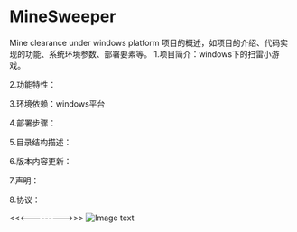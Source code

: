 # MineSweeper
Mine clearance under windows platform
项目的概述，如项目的介绍、代码实现的功能、系统环境参数、部署要素等。
1.项目简介：windows下的扫雷小游戏。

2.功能特性：

3.环境依赖：windows平台

4.部署步骤：

5.目录结构描述：

6.版本内容更新：

7.声明：

8.协议：

<<<--------->>>
![Image text](https://raw.github.com/TomPlayBoy/MineSweeper/raw/master/readme/result.jpg)


